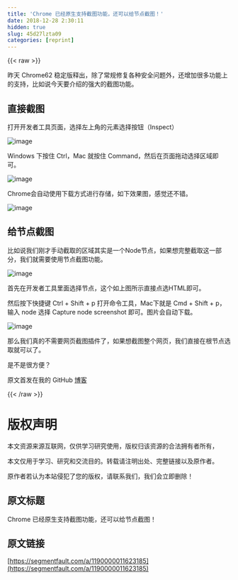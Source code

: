 ```yaml
---
title: 'Chrome 已经原生支持截图功能，还可以给节点截图！' 
date: 2018-12-28 2:30:11
hidden: true
slug: 45d27lzta09
categories: [reprint]
---
```


{{< raw >}}

                    
<p>昨天 Chrome62 稳定版释出，除了常规修复各种安全问题外，还增加很多功能上的支持，比如说今天要介绍的强大的截图功能。</p>
<h2 id="articleHeader0">直接截图</h2>
<p>打开开发者工具页面，选择左上角的元素选择按钮（Inspect）</p>
<p><span class="img-wrap"><img data-src="https://user-images.githubusercontent.com/24730006/31750667-ff5367d0-b4b3-11e7-93d8-3540e7790fcf.png" src="https://static.alili.techhttps://user-images.githubusercontent.com/24730006/31750667-ff5367d0-b4b3-11e7-93d8-3540e7790fcf.png" alt="image" title="image" style="cursor: pointer; display: inline;"></span></p>
<p>Windows 下按住 Ctrl，Mac 就按住 Command，然后在页面拖动选择区域即可。</p>
<p><span class="img-wrap"><img data-src="https://user-images.githubusercontent.com/24730006/31750740-75f4d61c-b4b4-11e7-823a-1a5f1e3541a5.png" src="https://static.alili.techhttps://user-images.githubusercontent.com/24730006/31750740-75f4d61c-b4b4-11e7-823a-1a5f1e3541a5.png" alt="image" title="image" style="cursor: pointer;"></span></p>
<p>Chrome会自动使用下载方式进行存储，如下效果图，感觉还不错。</p>
<p><span class="img-wrap"><img data-src="https://user-images.githubusercontent.com/24730006/31750776-a826564c-b4b4-11e7-8af6-ba2cf7236b29.png" src="https://static.alili.techhttps://user-images.githubusercontent.com/24730006/31750776-a826564c-b4b4-11e7-8af6-ba2cf7236b29.png" alt="image" title="image" style="cursor: pointer;"></span></p>
<h2 id="articleHeader1">给节点截图</h2>
<p>比如说我们刚才手动截取的区域其实是一个Node节点，如果想完整截取这一部分，我们就需要使用节点截图功能。</p>
<p><span class="img-wrap"><img data-src="https://user-images.githubusercontent.com/24730006/31750836-ee28a26c-b4b4-11e7-8320-7a3b7f897f67.png" src="https://static.alili.techhttps://user-images.githubusercontent.com/24730006/31750836-ee28a26c-b4b4-11e7-8320-7a3b7f897f67.png" alt="image" title="image" style="cursor: pointer;"></span></p>
<p>首先在开发者工具里面选择节点，这个如上图所示直接点选HTML即可。</p>
<p>然后按下快捷键 Ctrl + Shift + p 打开命令工具，Mac下就是 Cmd + Shift + p，输入 node 选择 Capture node screenshot 即可。图片会自动下载。</p>
<p><span class="img-wrap"><img data-src="https://user-images.githubusercontent.com/24730006/31752571-2fb62e6c-b4be-11e7-95e1-754126ffed40.png" src="https://static.alili.techhttps://user-images.githubusercontent.com/24730006/31752571-2fb62e6c-b4be-11e7-95e1-754126ffed40.png" alt="image" title="image" style="cursor: pointer; display: inline;"></span></p>
<p>那么我们真的不需要网页截图插件了，如果想截图整个网页，我们直接在根节点选取就可以了。</p>
<p>是不是很方便？</p>
<p>原文首发在我的 GitHub <a href="https://github.com/isLishude/blog/issues/125" rel="nofollow noreferrer" target="_blank">博客</a></p>

                
{{< /raw >}}

# 版权声明
本文资源来源互联网，仅供学习研究使用，版权归该资源的合法拥有者所有，

本文仅用于学习、研究和交流目的。转载请注明出处、完整链接以及原作者。

原作者若认为本站侵犯了您的版权，请联系我们，我们会立即删除！

## 原文标题
Chrome 已经原生支持截图功能，还可以给节点截图！

## 原文链接
[https://segmentfault.com/a/1190000011623185](https://segmentfault.com/a/1190000011623185)

